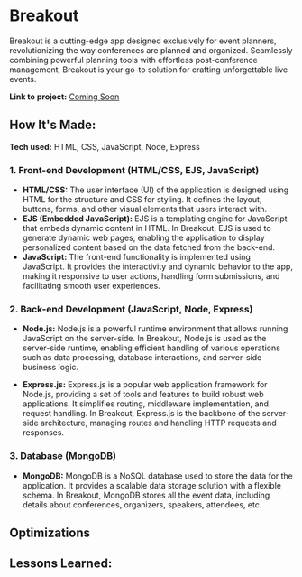 # Breakout

Breakout is a cutting-edge app designed exclusively for event planners, revolutionizing the way conferences are planned and organized. Seamlessly combining powerful planning tools with effortless post-conference management, Breakout is your go-to solution for crafting unforgettable live events.

**Link to project:** [Coming Soon](#)

## How It's Made:

**Tech used:** HTML, CSS, JavaScript, Node, Express

### 1. Front-end Development (HTML/CSS, EJS, JavaScript)
-  **HTML/CSS:** The user interface (UI) of the application is designed using HTML for the structure and CSS for styling. It defines the layout, buttons, forms, and other visual elements that users interact with.
- **EJS (Embedded JavaScript):** EJS is a templating engine for JavaScript that embeds dynamic content in HTML. In Breakout, EJS is used to generate dynamic web pages, enabling the application to display personalized content based on the data fetched from the back-end.
- **JavaScript:** The front-end functionality is implemented using JavaScript. It provides the interactivity and dynamic behavior to the app, making it responsive to user actions, handling form submissions, and facilitating smooth user experiences.

### 2. Back-end Development (JavaScript, Node, Express)
- **Node.js:** Node.js is a powerful runtime environment that allows running JavaScript on the server-side. In Breakout, Node.js is used as the server-side runtime, enabling efficient handling of various operations such as data processing, database interactions, and server-side business logic.

- **Express.js:** Express.js is a popular web application framework for Node.js, providing a set of tools and features to build robust web applications. It simplifies routing, middleware implementation, and request handling. In Breakout, Express.js is the backbone of the server-side architecture, managing routes and handling HTTP requests and responses.

### 3. Database (MongoDB)
- **MongoDB:** MongoDB is a NoSQL database used to store the data for the application. It provides a scalable data storage solution with a flexible schema. In Breakout, MongoDB stores all the event data, including details about conferences, organizers, speakers, attendees, etc.

## Optimizations


## Lessons Learned:
